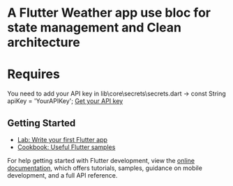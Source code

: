 
# A Flutter Weather app use bloc for state management and Clean architecture

# Requires
You need to add your API key in lib\core\secrets\secrets.dart -> const String apiKey = 'YourAPIKey';
[Get your API key](https://openweathermap.org/price)

## Getting Started

- [Lab: Write your first Flutter app](https://docs.flutter.dev/get-started/codelab)
- [Cookbook: Useful Flutter samples](https://docs.flutter.dev/cookbook)

For help getting started with Flutter development, view the
[online documentation](https://docs.flutter.dev/), which offers tutorials,
samples, guidance on mobile development, and a full API reference.
